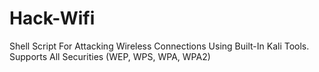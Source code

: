 # Hack-Wifi

Shell Script For Attacking Wireless Connections Using Built-In Kali Tools. Supports All Securities (WEP, WPS, WPA, WPA2)
